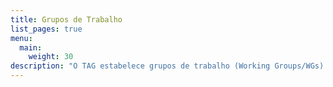 ```yaml
---
title: Grupos de Trabalho
list_pages: true
menu:
  main:
    weight: 30
description: "O TAG estabelece grupos de trabalho (Working Groups/WGs) para realizar projetos e iniciativas específicos."
---
```

